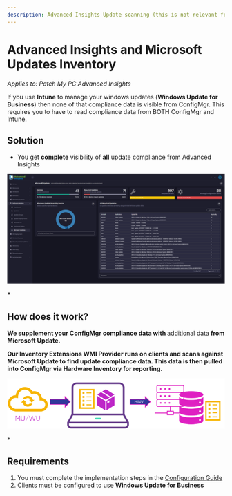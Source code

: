```yaml
---
description: Advanced Insights Update scanning (this is not relevant for Patch Insights)
---
```


# Advanced Insights and Microsoft Updates Inventory

_Applies to: Patch My PC Advanced Insights_

If you use <strong>Intune</strong> to manage your windows updates (<strong>Windows Update for Business</strong>) then none of that compliance data is visible from ConfigMgr. This requires you to have to read compliance data from BOTH ConfigMgr and Intune.

## Solution

* You get <strong>complete</strong> visibility of <strong>all</strong> update compliance from Advanced Insights

![](/_images/Microsoft-Updates-Page.png)

<strong>*

## How does it work?

We supplement your ConfigMgr compliance data with </strong>additional data<strong> from Microsoft Update.

Our Inventory Extensions WMI Provider runs on clients and scans against Microsoft Update to find update compliance data. This data is then pulled into ConfigMgr via Hardware Inventory for reporting.

![](/_images/image-(1308).png "")

</strong>*

## Requirements

1. You must complete the implementation steps in the [Configuration Guide](advanced-insights-inventory-extensions/)
2. Clients must be configured to use <strong>Windows Update for Business</strong>